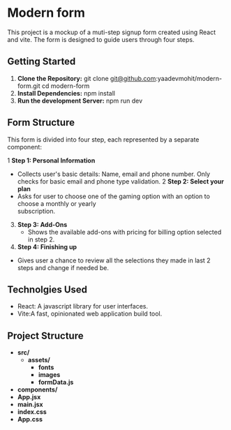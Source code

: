# Modern form 
This project is a mockup of a muti-step signup form created using React and vite. The form is designed to guide users through four steps. 

## Getting Started

1. **Clone the Repository:**
   git clone git@github.com:yaadevmohit/modern-form.git
   cd modern-form
2. **Install Dependencies:**
   npm install
3. **Run the development Server:**
   npm run dev

## Form Structure 
This form is divided into four step, each represented by a separate component:

1 **Step 1: Personal Information**
  - Collects user's basic details: Name, email and phone number. Only checks for basic email and phone type       validation.
2 **Step 2: Select your plan**
  - Asks for user to choose one of the gaming option with an option to choose a monthly or yearly         
  subscription.
3. **Step 3: Add-Ons**
    - Shows the available add-ons with pricing for billing option selected in step 2.
4. **Step 4: Finishing up**
  - Gives user a chance to review all the selections they made in last 2 steps and change if needed be.

## Technolgies Used
  * React: A javascript library for user interfaces.
  * Vite:A fast, opinionated web application build tool.

## Project Structure

* **src/**
  - **assets/**
      - **fonts**
      - **images**
      - **formData.js**
* **components/**
* **App.jsx**
* **main.jsx**
* **index.css**
* **App.css** 
